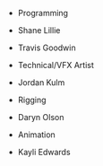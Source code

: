 * Programming
 * Shane Lillie
 * Travis Goodwin
 
* Technical/VFX Artist
 * Jordan Kulm

* Rigging
 * Daryn Olson

* Animation
 * Kayli Edwards
 
